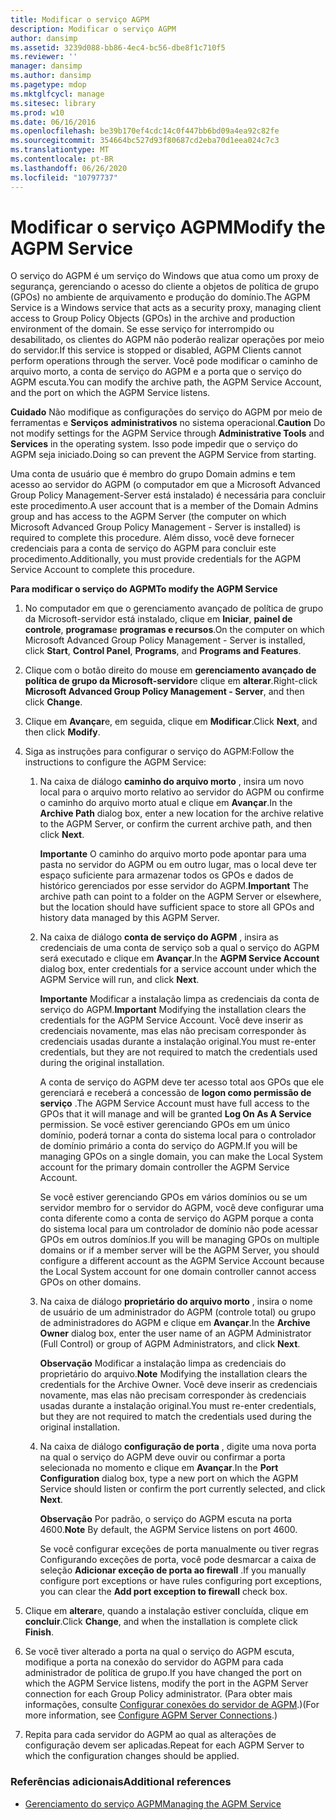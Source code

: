 ```yaml
---
title: Modificar o serviço AGPM
description: Modificar o serviço AGPM
author: dansimp
ms.assetid: 3239d088-bb86-4ec4-bc56-dbe8f1c710f5
ms.reviewer: ''
manager: dansimp
ms.author: dansimp
ms.pagetype: mdop
ms.mktglfcycl: manage
ms.sitesec: library
ms.prod: w10
ms.date: 06/16/2016
ms.openlocfilehash: be39b170ef4cdc14c0f447bb6bd09a4ea92c82fe
ms.sourcegitcommit: 354664bc527d93f80687cd2eba70d1eea024c7c3
ms.translationtype: MT
ms.contentlocale: pt-BR
ms.lasthandoff: 06/26/2020
ms.locfileid: "10797737"
---
```

# <span data-ttu-id="9e0d2-103">Modificar o serviço AGPM</span><span class="sxs-lookup"><span data-stu-id="9e0d2-103">Modify the AGPM Service</span></span>


<span data-ttu-id="9e0d2-104">O serviço do AGPM é um serviço do Windows que atua como um proxy de segurança, gerenciando o acesso do cliente a objetos de política de grupo (GPOs) no ambiente de arquivamento e produção do domínio.</span><span class="sxs-lookup"><span data-stu-id="9e0d2-104">The AGPM Service is a Windows service that acts as a security proxy, managing client access to Group Policy Objects (GPOs) in the archive and production environment of the domain.</span></span> <span data-ttu-id="9e0d2-105">Se esse serviço for interrompido ou desabilitado, os clientes do AGPM não poderão realizar operações por meio do servidor.</span><span class="sxs-lookup"><span data-stu-id="9e0d2-105">If this service is stopped or disabled, AGPM Clients cannot perform operations through the server.</span></span> <span data-ttu-id="9e0d2-106">Você pode modificar o caminho de arquivo morto, a conta de serviço do AGPM e a porta que o serviço do AGPM escuta.</span><span class="sxs-lookup"><span data-stu-id="9e0d2-106">You can modify the archive path, the AGPM Service Account, and the port on which the AGPM Service listens.</span></span>

<span data-ttu-id="9e0d2-107">**Cuidado**  Não modifique as configurações do serviço do AGPM por meio de ferramentas e **Serviços** **administrativos** no sistema operacional.</span><span class="sxs-lookup"><span data-stu-id="9e0d2-107">**Caution** Do not modify settings for the AGPM Service through **Administrative Tools** and **Services** in the operating system.</span></span> <span data-ttu-id="9e0d2-108">Isso pode impedir que o serviço do AGPM seja iniciado.</span><span class="sxs-lookup"><span data-stu-id="9e0d2-108">Doing so can prevent the AGPM Service from starting.</span></span>

 

<span data-ttu-id="9e0d2-109">Uma conta de usuário que é membro do grupo Domain admins e tem acesso ao servidor do AGPM (o computador em que a Microsoft Advanced Group Policy Management-Server está instalado) é necessária para concluir este procedimento.</span><span class="sxs-lookup"><span data-stu-id="9e0d2-109">A user account that is a member of the Domain Admins group and has access to the AGPM Server (the computer on which Microsoft Advanced Group Policy Management - Server is installed) is required to complete this procedure.</span></span> <span data-ttu-id="9e0d2-110">Além disso, você deve fornecer credenciais para a conta de serviço do AGPM para concluir este procedimento.</span><span class="sxs-lookup"><span data-stu-id="9e0d2-110">Additionally, you must provide credentials for the AGPM Service Account to complete this procedure.</span></span>

**<span data-ttu-id="9e0d2-111">Para modificar o serviço do AGPM</span><span class="sxs-lookup"><span data-stu-id="9e0d2-111">To modify the AGPM Service</span></span>**

1.  <span data-ttu-id="9e0d2-112">No computador em que o gerenciamento avançado de política de grupo da Microsoft-servidor está instalado, clique em **Iniciar**, **painel de controle**, **programas**e **programas e recursos**.</span><span class="sxs-lookup"><span data-stu-id="9e0d2-112">On the computer on which Microsoft Advanced Group Policy Management - Server is installed, click **Start**, **Control Panel**, **Programs**, and **Programs and Features**.</span></span>

2.  <span data-ttu-id="9e0d2-113">Clique com o botão direito do mouse em **gerenciamento avançado de política de grupo da Microsoft-servidor**e clique em **alterar**.</span><span class="sxs-lookup"><span data-stu-id="9e0d2-113">Right-click **Microsoft Advanced Group Policy Management - Server**, and then click **Change**.</span></span>

3.  <span data-ttu-id="9e0d2-114">Clique em **Avançar**e, em seguida, clique em **Modificar**.</span><span class="sxs-lookup"><span data-stu-id="9e0d2-114">Click **Next**, and then click **Modify**.</span></span>

4.  <span data-ttu-id="9e0d2-115">Siga as instruções para configurar o serviço do AGPM:</span><span class="sxs-lookup"><span data-stu-id="9e0d2-115">Follow the instructions to configure the AGPM Service:</span></span>

    1.  <span data-ttu-id="9e0d2-116">Na caixa de diálogo **caminho do arquivo morto** , insira um novo local para o arquivo morto relativo ao servidor do AGPM ou confirme o caminho do arquivo morto atual e clique em **Avançar**.</span><span class="sxs-lookup"><span data-stu-id="9e0d2-116">In the **Archive Path** dialog box, enter a new location for the archive relative to the AGPM Server, or confirm the current archive path, and then click **Next**.</span></span>

        <span data-ttu-id="9e0d2-117">**Importante**  O caminho do arquivo morto pode apontar para uma pasta no servidor do AGPM ou em outro lugar, mas o local deve ter espaço suficiente para armazenar todos os GPOs e dados de histórico gerenciados por esse servidor do AGPM.</span><span class="sxs-lookup"><span data-stu-id="9e0d2-117">**Important** The archive path can point to a folder on the AGPM Server or elsewhere, but the location should have sufficient space to store all GPOs and history data managed by this AGPM Server.</span></span>

         

    2.  <span data-ttu-id="9e0d2-118">Na caixa de diálogo **conta de serviço do AGPM** , insira as credenciais de uma conta de serviço sob a qual o serviço do AGPM será executado e clique em **Avançar**.</span><span class="sxs-lookup"><span data-stu-id="9e0d2-118">In the **AGPM Service Account** dialog box, enter credentials for a service account under which the AGPM Service will run, and click **Next**.</span></span>

        <span data-ttu-id="9e0d2-119">**Importante**  Modificar a instalação limpa as credenciais da conta de serviço do AGPM.</span><span class="sxs-lookup"><span data-stu-id="9e0d2-119">**Important** Modifying the installation clears the credentials for the AGPM Service Account.</span></span> <span data-ttu-id="9e0d2-120">Você deve inserir as credenciais novamente, mas elas não precisam corresponder às credenciais usadas durante a instalação original.</span><span class="sxs-lookup"><span data-stu-id="9e0d2-120">You must re-enter credentials, but they are not required to match the credentials used during the original installation.</span></span>

        <span data-ttu-id="9e0d2-121">A conta de serviço do AGPM deve ter acesso total aos GPOs que ele gerenciará e receberá a concessão de **logon como permissão de serviço** .</span><span class="sxs-lookup"><span data-stu-id="9e0d2-121">The AGPM Service Account must have full access to the GPOs that it will manage and will be granted **Log On As A Service** permission.</span></span> <span data-ttu-id="9e0d2-122">Se você estiver gerenciando GPOs em um único domínio, poderá tornar a conta do sistema local para o controlador de domínio primário a conta do serviço do AGPM.</span><span class="sxs-lookup"><span data-stu-id="9e0d2-122">If you will be managing GPOs on a single domain, you can make the Local System account for the primary domain controller the AGPM Service Account.</span></span>

        <span data-ttu-id="9e0d2-123">Se você estiver gerenciando GPOs em vários domínios ou se um servidor membro for o servidor do AGPM, você deve configurar uma conta diferente como a conta de serviço do AGPM porque a conta do sistema local para um controlador de domínio não pode acessar GPOs em outros domínios.</span><span class="sxs-lookup"><span data-stu-id="9e0d2-123">If you will be managing GPOs on multiple domains or if a member server will be the AGPM Server, you should configure a different account as the AGPM Service Account because the Local System account for one domain controller cannot access GPOs on other domains.</span></span>

         

    3.  <span data-ttu-id="9e0d2-124">Na caixa de diálogo **proprietário do arquivo morto** , insira o nome de usuário de um administrador do AGPM (controle total) ou grupo de administradores do AGPM e clique em **Avançar**.</span><span class="sxs-lookup"><span data-stu-id="9e0d2-124">In the **Archive Owner** dialog box, enter the user name of an AGPM Administrator (Full Control) or group of AGPM Administrators, and click **Next**.</span></span>

        <span data-ttu-id="9e0d2-125">**Observação**  Modificar a instalação limpa as credenciais do proprietário do arquivo.</span><span class="sxs-lookup"><span data-stu-id="9e0d2-125">**Note** Modifying the installation clears the credentials for the Archive Owner.</span></span> <span data-ttu-id="9e0d2-126">Você deve inserir as credenciais novamente, mas elas não precisam corresponder às credenciais usadas durante a instalação original.</span><span class="sxs-lookup"><span data-stu-id="9e0d2-126">You must re-enter credentials, but they are not required to match the credentials used during the original installation.</span></span>

         

    4.  <span data-ttu-id="9e0d2-127">Na caixa de diálogo **configuração de porta** , digite uma nova porta na qual o serviço do AGPM deve ouvir ou confirmar a porta selecionada no momento e clique em **Avançar**.</span><span class="sxs-lookup"><span data-stu-id="9e0d2-127">In the **Port Configuration** dialog box, type a new port on which the AGPM Service should listen or confirm the port currently selected, and click **Next**.</span></span>

        <span data-ttu-id="9e0d2-128">**Observação**  Por padrão, o serviço do AGPM escuta na porta 4600.</span><span class="sxs-lookup"><span data-stu-id="9e0d2-128">**Note** By default, the AGPM Service listens on port 4600.</span></span>

        <span data-ttu-id="9e0d2-129">Se você configurar exceções de porta manualmente ou tiver regras Configurando exceções de porta, você pode desmarcar a caixa de seleção **Adicionar exceção de porta ao firewall** .</span><span class="sxs-lookup"><span data-stu-id="9e0d2-129">If you manually configure port exceptions or have rules configuring port exceptions, you can clear the **Add port exception to firewall** check box.</span></span>

         

5.  <span data-ttu-id="9e0d2-130">Clique em **alterar**e, quando a instalação estiver concluída, clique em **concluir**.</span><span class="sxs-lookup"><span data-stu-id="9e0d2-130">Click **Change**, and when the installation is complete click **Finish**.</span></span>

6.  <span data-ttu-id="9e0d2-131">Se você tiver alterado a porta na qual o serviço do AGPM escuta, modifique a porta na conexão do servidor do AGPM para cada administrador de política de grupo.</span><span class="sxs-lookup"><span data-stu-id="9e0d2-131">If you have changed the port on which the AGPM Service listens, modify the port in the AGPM Server connection for each Group Policy administrator.</span></span> <span data-ttu-id="9e0d2-132">(Para obter mais informações, consulte [Configurar conexões do servidor de AGPM](configure-agpm-server-connections-agpm40.md).)</span><span class="sxs-lookup"><span data-stu-id="9e0d2-132">(For more information, see [Configure AGPM Server Connections](configure-agpm-server-connections-agpm40.md).)</span></span>

7.  <span data-ttu-id="9e0d2-133">Repita para cada servidor do AGPM ao qual as alterações de configuração devem ser aplicadas.</span><span class="sxs-lookup"><span data-stu-id="9e0d2-133">Repeat for each AGPM Server to which the configuration changes should be applied.</span></span>

### <span data-ttu-id="9e0d2-134">Referências adicionais</span><span class="sxs-lookup"><span data-stu-id="9e0d2-134">Additional references</span></span>

-   [<span data-ttu-id="9e0d2-135">Gerenciamento do serviço AGPM</span><span class="sxs-lookup"><span data-stu-id="9e0d2-135">Managing the AGPM Service</span></span>](managing-the-agpm-service-agpm40.md)

 

 






